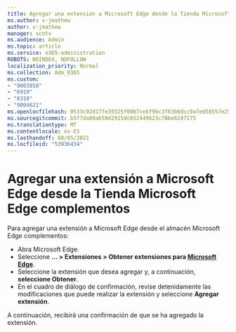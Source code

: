 ```yaml
---
title: Agregar una extensión a Microsoft Edge desde la Tienda Microsoft Edge complementos
ms.author: v-jmathew
author: v-jmathew
manager: scotv
ms.audience: Admin
ms.topic: article
ms.service: o365-administration
ROBOTS: NOINDEX, NOFOLLOW
localization_priority: Normal
ms.collection: Adm_O365
ms.custom:
- "9003858"
- "6919"
- "8310"
- "9004621"
ms.openlocfilehash: 0533c92d17fe39325f0067cebf96c3f63b0dcc9a7ed58557e2557ef75aad55e6
ms.sourcegitcommit: b5f7da89a650d2915dc652449623c78be6247175
ms.translationtype: MT
ms.contentlocale: es-ES
ms.lasthandoff: 08/05/2021
ms.locfileid: "53936434"
---
```

# <a name="add-an-extension-to-microsoft-edge-from-the-microsoft-edge-add-ons-store"></a>Agregar una extensión a Microsoft Edge desde la Tienda Microsoft Edge complementos

Para agregar una extensión a Microsoft Edge desde el almacén Microsoft Edge complementos:

- Abra Microsoft Edge.
- Seleccione **... > Extensiones > Obtener extensiones para [Microsoft Edge](https://go.microsoft.com/fwlink/?linkid=2136408)**.
- Seleccione la extensión que desea agregar y, a continuación, **seleccione Obtener**.
- En el cuadro de diálogo de confirmación, revise detenidamente las modificaciones que puede realizar la extensión y seleccione **Agregar extensión**.

A continuación, recibirá una confirmación de que se ha agregado la extensión.
